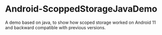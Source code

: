 # Android-ScoppedStorageJavaDemo

A demo based on java, to show how scoped storage worked on Android 11 and backward compatible with previous versions.
